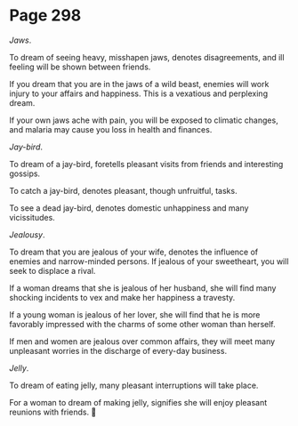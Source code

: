 # Page 298
_Jaws_.


To dream of seeing heavy, misshapen jaws, denotes disagreements,
and ill feeling will be shown between friends.


If you dream that you are in the jaws of a wild beast,
enemies will work injury to your affairs and happiness.
This is a vexatious and perplexing dream.


If your own jaws ache with pain, you will be exposed to climatic changes,
and malaria may cause you loss in health and finances.


_Jay-bird_.


To dream of a jay-bird, foretells pleasant visits from friends
and interesting gossips.


To catch a jay-bird, denotes pleasant, though unfruitful, tasks.


To see a dead jay-bird, denotes domestic unhappiness and many vicissitudes.


_Jealousy_.


To dream that you are jealous of your wife, denotes the influence
of enemies and narrow-minded persons. If jealous of your sweetheart,
you will seek to displace a rival.


If a woman dreams that she is jealous of her husband, she will find
many shocking incidents to vex and make her happiness a travesty.


If a young woman is jealous of her lover, she will find that he is more
favorably impressed with the charms of some other woman than herself.


If men and women are jealous over common affairs, they will meet
many unpleasant worries in the discharge of every-day business.


_Jelly_.


To dream of eating jelly, many pleasant interruptions will take place.


For a woman to dream of making jelly, signifies she will enjoy pleasant
reunions with friends.
